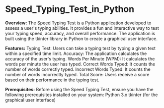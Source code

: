 # Speed_Typing_Test_in_Python

**Overview:**
The Speed Typing Test is a Python application developed to assess a user's typing abilities. It provides a fun and interactive way to test your typing speed, accuracy, and overall performance. The application is built using the tkinter library in Python to create a graphical user interface.

**Features:**
Typing Test: Users can take a typing test by typing a given text within a specified time limit.
Accuracy: The application calculates the accuracy of the user's typing.
Words Per Minute (WPM): It calculates the words per minute the user has typed.
Correct Words Typed: It counts the number of words correctly typed.
Incorrect Words Typed: It counts the number of words incorrectly typed.
Total Score: Users receive a score based on their performance in the typing test.

**Prerequisites:**
Before using the Speed Typing Test, ensure you have the following prerequisites installed on your system:
  Python 3.x
  tkinter (for the graphical user interface)
